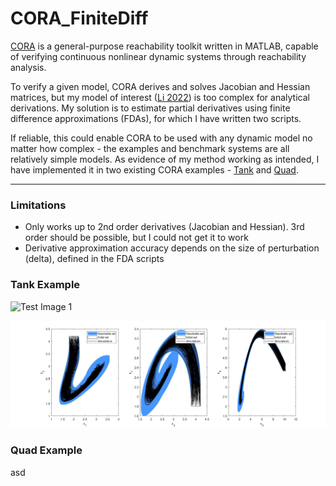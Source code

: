 # CORA_FiniteDiff

[CORA](https://github.com/TUMcps/CORA) is a general-purpose reachability toolkit written in MATLAB, capable of verifying continuous nonlinear dynamic systems through reachability analysis.

To verify a given model, CORA derives and solves Jacobian and Hessian matrices, but my model of interest ([Li 2022](https://doi.org/10.1017/jfm.2022.89)) is too complex for analytical derivations. My solution is to estimate partial derivatives using finite difference approximations (FDAs), for which I have written two scripts.

If reliable, this could enable CORA to be used with any dynamic model no matter how complex - the examples and benchmark systems are all relatively simple models. As evidence of my method working as intended, I have implemented it in two existing CORA examples - [Tank](https://github.com/TUMcps/CORA/blob/master/examples/contDynamics/nonlinearSys/example_nonlinear_reach_01_tank.m) and [Quad](https://github.com/TUMcps/CORA/blob/master/examples/contDynamics/neurNetContrSys/benchmark_neuralNet_reach_09_QUAD.m).

<hr style="height: 1px;">

### Limitations

* Only works up to 2nd order derivatives (Jacobian and Hessian). 3rd order should be possible, but I could not get it to work
* Derivative approximation accuracy depends on the size of perturbation (delta), defined in the FDA scripts

### Tank Example

![Test Image 1]((https://github.com/ckessler2/CORA_FiniteDiff/blob/main/CORA_FiniteDiff_Tank.jpg))

<img src="https://github.com/ckessler2/CORA_FiniteDiff/blob/main/CORA_FiniteDiff_Tank.jpg">

### Quad Example

asd
